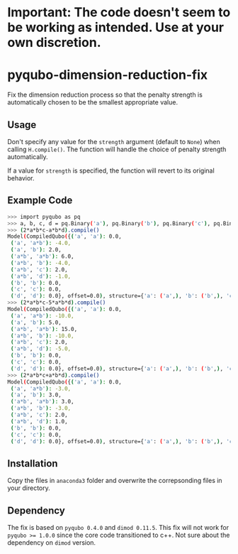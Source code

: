 # Important: The code doesn't seem to be working as intended. Use at your own discretion.
# pyqubo-dimension-reduction-fix

Fix the dimension reduction process so that the penalty strength is automatically chosen to be the smallest appropriate value.

## Usage

Don't specify any value for the `strength` argument (default to `None`) when calling `H.compile()`. The function will handle the choice of penalty strength automatically.

If a value for `strength` is specified, the function will revert to its original behavior.

## Example Code

```bash
>>> import pyqubo as pq
>>> a, b, c, d = pq.Binary('a'), pq.Binary('b'), pq.Binary('c'), pq.Binary('d')
>>> (2*a*b*c-a*b*d).compile()
Model(CompiledQubo({('a', 'a'): 0.0,
 ('a', 'a*b'): -4.0,
 ('a', 'b'): 2.0,
 ('a*b', 'a*b'): 6.0,
 ('a*b', 'b'): -4.0,
 ('a*b', 'c'): 2.0,
 ('a*b', 'd'): -1.0,
 ('b', 'b'): 0.0,
 ('c', 'c'): 0.0,
 ('d', 'd'): 0.0}, offset=0.0), structure={'a': ('a',), 'b': ('b',), 'c': ('c',), 'd': ('d',)})
>>> (2*a*b*c-5*a*b*d).compile()
Model(CompiledQubo({('a', 'a'): 0.0,
 ('a', 'a*b'): -10.0,
 ('a', 'b'): 5.0,
 ('a*b', 'a*b'): 15.0,
 ('a*b', 'b'): -10.0,
 ('a*b', 'c'): 2.0,
 ('a*b', 'd'): -5.0,
 ('b', 'b'): 0.0,
 ('c', 'c'): 0.0,
 ('d', 'd'): 0.0}, offset=0.0), structure={'a': ('a',), 'b': ('b',), 'c': ('c',), 'd': ('d',)})
>>> (2*a*b*c+a*b*d).compile()
Model(CompiledQubo({('a', 'a'): 0.0,
 ('a', 'a*b'): -3.0,
 ('a', 'b'): 3.0,
 ('a*b', 'a*b'): 3.0,
 ('a*b', 'b'): -3.0,
 ('a*b', 'c'): 2.0,
 ('a*b', 'd'): 1.0,
 ('b', 'b'): 0.0,
 ('c', 'c'): 0.0,
 ('d', 'd'): 0.0}, offset=0.0), structure={'a': ('a',), 'b': ('b',), 'c': ('c',), 'd': ('d',)})
```

## Installation

Copy the files in `anaconda3` folder and overwrite the correpsonding files in your directory.

## Dependency

The fix is based on `pyqubo 0.4.0` and `dimod 0.11.5`. This fix will not work for `pyqubo >= 1.0.0` since the core code transitioned to c++. Not sure about the dependency on `dimod` version.
